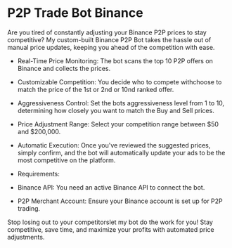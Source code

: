 # P2P Trade Bot Binance
Are you tired of constantly adjusting your Binance P2P prices to stay competitive? My custom-built Binance P2P Bot takes the hassle out of manual price updates, keeping you ahead of the competition with ease.

- Real-Time Price Monitoring: The bot scans the top 10 P2P offers on Binance and collects the prices.
- Customizable Competition: You decide who to compete withchoose to match the price of the 1st or 2nd or 10nd ranked offer.
- Aggressiveness Control: Set the bots aggressiveness level from 1 to 10, determining how closely you want to match the Buy and Sell prices.
- Price Adjustment Range: Select your competition range between $50 and $200,000.
- Automatic Execution: Once you've reviewed the suggested prices, simply confirm, and the bot will automatically update your ads to be the most competitive on the platform.

- Requirements:

- Binance API: You need an active Binance API to connect the bot.
- P2P Merchant Account: Ensure your Binance account is set up for P2P trading.

Stop losing out to your competitorslet my bot do the work for you! Stay competitive, save time, and maximize your profits with automated price adjustments.

